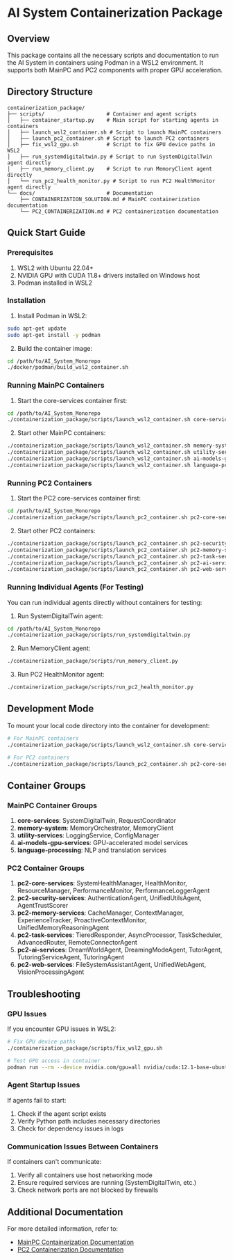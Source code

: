 # AI System Containerization Package

## Overview

This package contains all the necessary scripts and documentation to run the AI System in containers using Podman in a WSL2 environment. It supports both MainPC and PC2 components with proper GPU acceleration.

## Directory Structure

```
containerization_package/
├── scripts/                    # Container and agent scripts
│   ├── container_startup.py    # Main script for starting agents in containers
│   ├── launch_wsl2_container.sh # Script to launch MainPC containers
│   ├── launch_pc2_container.sh # Script to launch PC2 containers
│   ├── fix_wsl2_gpu.sh         # Script to fix GPU device paths in WSL2
│   ├── run_systemdigitaltwin.py # Script to run SystemDigitalTwin agent directly
│   ├── run_memory_client.py    # Script to run MemoryClient agent directly
│   └── run_pc2_health_monitor.py # Script to run PC2 HealthMonitor agent directly
└── docs/                       # Documentation
    ├── CONTAINERIZATION_SOLUTION.md # MainPC containerization documentation
    └── PC2_CONTAINERIZATION.md # PC2 containerization documentation
```

## Quick Start Guide

### Prerequisites

1. WSL2 with Ubuntu 22.04+
2. NVIDIA GPU with CUDA 11.8+ drivers installed on Windows host
3. Podman installed in WSL2

### Installation

1. Install Podman in WSL2:
```bash
sudo apt-get update
sudo apt-get install -y podman
```

2. Build the container image:
```bash
cd /path/to/AI_System_Monorepo
./docker/podman/build_wsl2_container.sh
```

### Running MainPC Containers

1. Start the core-services container first:
```bash
cd /path/to/AI_System_Monorepo
./containerization_package/scripts/launch_wsl2_container.sh core-services
```

2. Start other MainPC containers:
```bash
./containerization_package/scripts/launch_wsl2_container.sh memory-system
./containerization_package/scripts/launch_wsl2_container.sh utility-services
./containerization_package/scripts/launch_wsl2_container.sh ai-models-gpu-services
./containerization_package/scripts/launch_wsl2_container.sh language-processing
```

### Running PC2 Containers

1. Start the PC2 core-services container first:
```bash
cd /path/to/AI_System_Monorepo
./containerization_package/scripts/launch_pc2_container.sh pc2-core-services
```

2. Start other PC2 containers:
```bash
./containerization_package/scripts/launch_pc2_container.sh pc2-security-services
./containerization_package/scripts/launch_pc2_container.sh pc2-memory-services
./containerization_package/scripts/launch_pc2_container.sh pc2-task-services
./containerization_package/scripts/launch_pc2_container.sh pc2-ai-services
./containerization_package/scripts/launch_pc2_container.sh pc2-web-services
```

### Running Individual Agents (For Testing)

You can run individual agents directly without containers for testing:

1. Run SystemDigitalTwin agent:
```bash
cd /path/to/AI_System_Monorepo
./containerization_package/scripts/run_systemdigitaltwin.py
```

2. Run MemoryClient agent:
```bash
./containerization_package/scripts/run_memory_client.py
```

3. Run PC2 HealthMonitor agent:
```bash
./containerization_package/scripts/run_pc2_health_monitor.py
```

## Development Mode

To mount your local code directory into the container for development:

```bash
# For MainPC containers
./containerization_package/scripts/launch_wsl2_container.sh core-services --dev

# For PC2 containers
./containerization_package/scripts/launch_pc2_container.sh pc2-core-services --dev
```

## Container Groups

### MainPC Container Groups

1. **core-services**: SystemDigitalTwin, RequestCoordinator
2. **memory-system**: MemoryOrchestrator, MemoryClient
3. **utility-services**: LoggingService, ConfigManager
4. **ai-models-gpu-services**: GPU-accelerated model services
5. **language-processing**: NLP and translation services

### PC2 Container Groups

1. **pc2-core-services**: SystemHealthManager, HealthMonitor, ResourceManager, PerformanceMonitor, PerformanceLoggerAgent
2. **pc2-security-services**: AuthenticationAgent, UnifiedUtilsAgent, AgentTrustScorer
3. **pc2-memory-services**: CacheManager, ContextManager, ExperienceTracker, ProactiveContextMonitor, UnifiedMemoryReasoningAgent
4. **pc2-task-services**: TieredResponder, AsyncProcessor, TaskScheduler, AdvancedRouter, RemoteConnectorAgent
5. **pc2-ai-services**: DreamWorldAgent, DreamingModeAgent, TutorAgent, TutoringServiceAgent, TutoringAgent
6. **pc2-web-services**: FileSystemAssistantAgent, UnifiedWebAgent, VisionProcessingAgent

## Troubleshooting

### GPU Issues

If you encounter GPU issues in WSL2:

```bash
# Fix GPU device paths
./containerization_package/scripts/fix_wsl2_gpu.sh

# Test GPU access in container
podman run --rm --device nvidia.com/gpu=all nvidia/cuda:12.1-base-ubuntu22.04 nvidia-smi
```

### Agent Startup Issues

If agents fail to start:

1. Check if the agent script exists
2. Verify Python path includes necessary directories
3. Check for dependency issues in logs

### Communication Issues Between Containers

If containers can't communicate:

1. Verify all containers use host networking mode
2. Ensure required services are running (SystemDigitalTwin, etc.)
3. Check network ports are not blocked by firewalls

## Additional Documentation

For more detailed information, refer to:

- [MainPC Containerization Documentation](docs/CONTAINERIZATION_SOLUTION.md)
- [PC2 Containerization Documentation](docs/PC2_CONTAINERIZATION.md) 